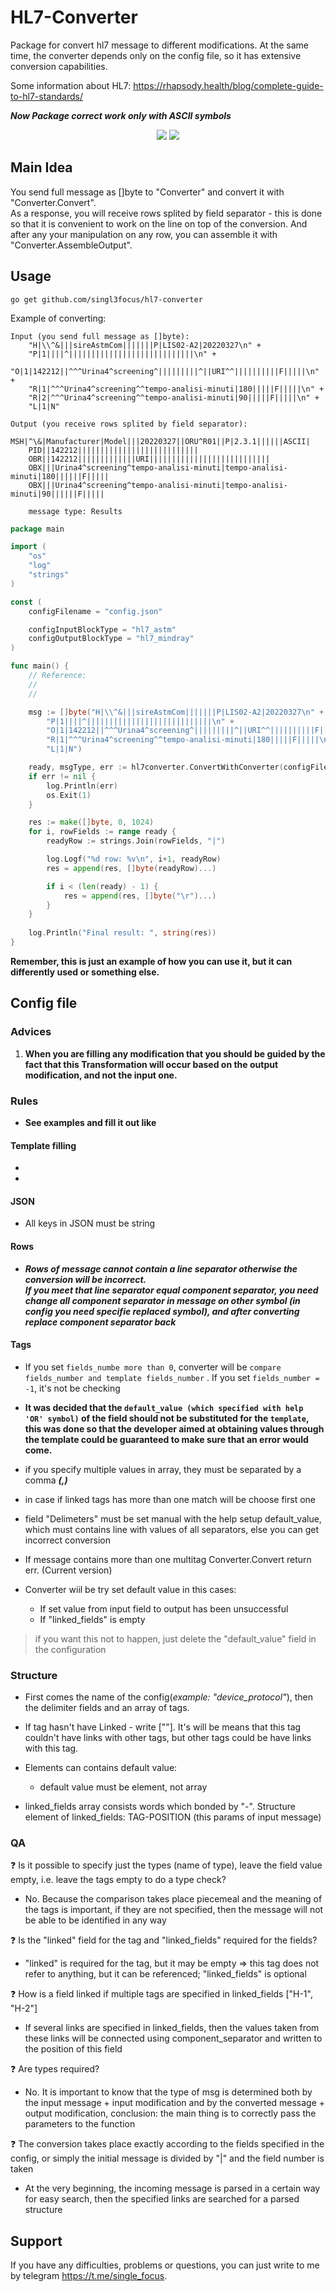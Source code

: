 # HL7-Converter 

Package for convert hl7 message to different modifications.
At the same time, the converter depends only on the config file, so it has extensive conversion capabilities.

Some information about HL7: https://rhapsody.health/blog/complete-guide-to-hl7-standards/

***Now Package correct work only with ASCII symbols***

<p> <center>
<img src="https://img.shields.io/badge/made_by-singl3focus-blue"> <img src="https://img.shields.io/badge/PRs-welcome-brightgreen.svg?style=flat">
</center> </p>

## Main Idea 
You send full message as []byte to "Converter" and convert it with "Converter.Convert".  
As a response, you will receive rows splited by field separator - this is done so that it is convenient to work on the line on top of the conversion. And after any your manipulation on any row, you can assemble it with "Converter.AssembleOutput".

## Usage
```go get github.com/singl3focus/hl7-converter```  

Example of converting:
```
Input (you send full message as []byte):
	"H|\\^&|||sireAstmCom|||||||P|LIS02-A2|20220327\n" +
	"P|1||||^||||||||||||||||||||||||||||\n" +
	"O|1|142212||^^^Urina4^screening^|||||||||^||URI^^||||||||||F|||||\n" +
	"R|1|^^^Urina4^screening^^tempo-analisi-minuti|180|||||F|||||\n" +
	"R|2|^^^Urina4^screening^^tempo-analisi-minuti|90|||||F|||||\n" +
	"L|1|N"

Output (you receive rows splited by field separator):
 	MSH|^\&|Manufacturer|Model|||20220327||ORU^R01||P|2.3.1||||||ASCII|
	PID||142212|||||||||||||||||||||||||||
    OBR||142212|||||||||||||URI|||||||||||||||||||||||||||
    OBX|||Urina4^screening^tempo-analisi-minuti|tempo-analisi-minuti|180||||||F|||||
    OBX|||Urina4^screening^tempo-analisi-minuti|tempo-analisi-minuti|90||||||F|||||
    
	message type: Results
```

```go
package main

import (
	"os"
	"log"
	"strings"
)

const (
	configFilename = "config.json"

	configInputBlockType = "hl7_astm"
	configOutputBlockType = "hl7_mindray"
)

func main() {
	// Reference:
	// 
	//

	msg := []byte("H|\\^&|||sireAstmCom|||||||P|LIS02-A2|20220327\n" +
		"P|1||||^||||||||||||||||||||||||||||\n" +
		"O|1|142212||^^^Urina4^screening^|||||||||^||URI^^||||||||||F|||||\n" +
		"R|1|^^^Urina4^screening^^tempo-analisi-minuti|180|||||F|||||\n" +
		"L|1|N") 

	ready, msgType, err := hl7converter.ConvertWithConverter(configFilename, configInputBlockType, configOutputBlockType, inputMsgHBL)
	if err != nil {
		log.Println(err)
		os.Exit(1)
	}

	res := make([]byte, 0, 1024)
	for i, rowFields := range ready {
		readyRow := strings.Join(rowFields, "|")

		log.Logf("%d row: %v\n", i+1, readyRow)
		res = append(res, []byte(readyRow)...)

		if i < (len(ready) - 1) {
			res = append(res, []byte("\r")...)
		}
	}
	
	log.Println("Final result: ", string(res))
}
```
**Remember, this is just an example of how you can use it, but it can differently used or something else.**


## Config file

### Advices
1) **When you are filling any modification that you should be guided by the fact that this Transformation will occur based on the output modification, and not the input one.**


### Rules
- **See examples and fill it out like**

#### Template filling
-
-

#### JSON
- All keys in JSON must be string

#### Rows
- ***Rows of message cannot contain a line separator otherwise the conversion will be incorrect. \
If you meet that line separator equal component separator, you need change all component separator in message on other symbol (in config you need specifie replaced symbol), and after converting replace component separator back*** 

#### Tags
- If you set `fields_numbe more than 0`, converter will be `compare fields_number and template fields_number` . If you set `fields_number = -1`, it's not be checking
- **It was decided that the `default_value (which specified with help 'OR' symbol)` of the field should not be substituted for the `template`, this was done so that the developer aimed at obtaining values through the template could be guaranteed to make sure that an error would come.**

- if you specify multiple values in array, they must be separated by a comma ***(,)***
- in case if linked tags has more than one match will be choose first one 
- field "Delimeters" must be set manual with the help setup default_value, which must contains line with values of all separators, else you can get incorrect conversion

- If message contains more than one multitag Converter.Convert return err. (Current version)

- Converter wiil be try set default value in this cases:
	- If set value from input field to output has been unsuccessful 
	- If "linked_fields" is empty 

> if you want this not to happen, just delete the "default_value" field in the configuration


### Structure
- First comes the name of the config(*example: "device_protocol"*), then the delimiter fields and an array of tags.

- If tag hasn't have Linked - write [""]. It's will be means that this tag couldn't have links with other tags, but other tags could be have links with this tag.

- Elements can contains default value:
    - default value must be element, not array 

- linked_fields array consists words which bonded by "-". Structure element of linked_fields: TAG-POSITION (this params of input message)

### QA
❓ Is it possible to specify just the types (name of type), leave the field value empty, i.e. leave the tags empty to do a type check?
- No. Because the comparison takes place piecemeal and the meaning of the tags is important, if they are not specified, then the message will not be able to be identified in any way

❓ Is the "linked" field for the tag and "linked_fields" required for the fields?
- "linked" is required for the tag, but it may be empty => this tag does not refer to anything, but it can be referenced; "linked_fields" is optional

❓ How is a field linked if multiple tags are specified in linked_fields ["H-1", "H-2"]
- If several links are specified in linked_fields, then the values taken from these links will be connected using component_separator and written to the position of this field

❓ Are types required?
- No. It is important to know that the type of msg is determined both by the input message + input modification and by the converted message + output modification, conclusion: the main thing is to correctly pass the parameters to the function

❓ The conversion takes place exactly according to the fields specified in the config, or simply the initial message is divided by "|" and the field number is taken
- At the very beginning, the incoming message is parsed in a certain way for easy search, then the specified links are searched for a parsed structure

## Support
If you have any difficulties, problems or questions, you can just write to me by telegram <https://t.me/single_focus>.
